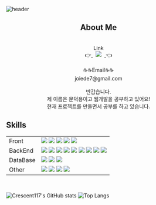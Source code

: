 ![header](https://capsule-render.vercel.app/api?type=waving&color=a3cca2&height=300&section=header&text=Welcome&fontSize=90)
<div align="center">
	
## About Me
<br>
Link
<br>
👉<a href="http://melonicedlatte.com/">
<img src="https://img.shields.io/badge/Notion-grey" style="height : auto; margin-left : 8px; margin-right : 8px;"/>
</a>👈
<br>
<br>
☕☕Email☕☕
	<br>
joiede7@gmail.com
	<br>
	<br>
반갑습니다.
	<br>
제 이름은 문덕용이고 웹개발을 공부하고 있어요!
	<br>
 현재 프로젝트를 만들면서 공부를 하고 있습니다.
	
</div>

## Skills
<div align="center">

 <table>
	<tr>
		<td>Front &nbsp;</td>
		<td>
			<img src="https://img.shields.io/badge/html5-E34F26?style=for-the-badge&logo=html5&logoColor=white">
			<img src="https://img.shields.io/badge/css-1572B6?style=for-the-badge&logo=css3&logoColor=white">
			<img src="https://img.shields.io/badge/javascript-F7DF1E?style=for-the-badge&logo=javascript&logoColor=black">
			<img src="https://img.shields.io/badge/jquery-0769AD?style=for-the-badge&logo=jquery&logoColor=white">
			<img src="https://img.shields.io/badge/react-61DAFB?style=for-the-badge&logo=react&logoColor=black">
		</td>
	</tr>
 	<tr>
		<td>BackEnd</td>
		<td>
			<img src="https://img.shields.io/badge/java-007396?style=for-the-badge&logo=java&logoColor=white">
			<img src="https://img.shields.io/badge/node.js-339933?style=for-the-badge&logo=Node.js&logoColor=white">
			<img src="https://img.shields.io/badge/spring-6DB33F?style=for-the-badge&logo=spring&logoColor=white">
			<img src="https://img.shields.io/badge/springboot-6DB33F?style=for-the-badge&logo=springboot&logoColor=white">
			<img src="https://img.shields.io/badge/express-000000?style=for-the-badge&logo=express&logoColor=white">
			<img src="https://img.shields.io/badge/gradle-02303A?style=for-the-badge&logo=gradle&logoColor=white">
			<img src="https://img.shields.io/badge/mybatis-6DB33F?style=for-the-badge&logo=mybatis&logoColor=white">
			<img src="https://img.shields.io/badge/apachemaven-C71A36?style=for-the-badge&logo=apachemaven&logoColor=white">
			<img src="https://img.shields.io/badge/jpa-02303A?style=for-the-badge&logo=jpa&logoColor=white">
		</td>
	</tr>
 	<tr>
		<td>DataBase</td>
		<td>
			 <img src="https://img.shields.io/badge/oracle-F80000?style=for-the-badge&logo=oracle&logoColor=white">
			 <img src="https://img.shields.io/badge/mysql-4479A1?style=for-the-badge&logo=mysql&logoColor=white">
			 <img src="https://img.shields.io/badge/mongoDB-47A248?style=for-the-badge&logo=MongoDB&logoColor=white">
		</td>
	</tr>
 	<tr>
		<td>Other</td>
		<td>
			<img src="https://img.shields.io/badge/github-181717?style=for-the-badge&logo=github&logoColor=white">
			<img src="https://img.shields.io/badge/git-F05032?style=for-the-badge&logo=git&logoColor=white">
			<img src="https://img.shields.io/badge/elasticsearch-005571?style=for-the-badge&logo=elasticsearch&logoColor=white">
			<img src="https://img.shields.io/badge/kibana-005571?style=for-the-badge&logo=kibana&logoColor=white">
		</td>
	</tr>
 </table>
	
</div>
 <br/>

![Crescent117's GitHub stats](https://github-readme-stats.vercel.app/api?username=anuraghazra&show_icons=true&theme=radical)
![Top Langs](https://github-readme-stats.vercel.app/api/top-langs/?username=Crescent117&layout=compact)


<!---
Crescent117/Crescent117 is a ✨ special ✨ repository because its `README.md` (this file) appears on your GitHub profile.
You can click the Preview link to take a look at your changes.
--->
